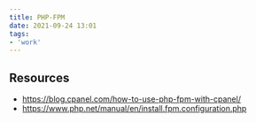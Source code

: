 ```yaml
---
title: PHP-FPM
date: 2021-09-24 13:01
tags:
- 'work'
---
```


## Resources

* <https://blog.cpanel.com/how-to-use-php-fpm-with-cpanel/>
* <https://www.php.net/manual/en/install.fpm.configuration.php> 

